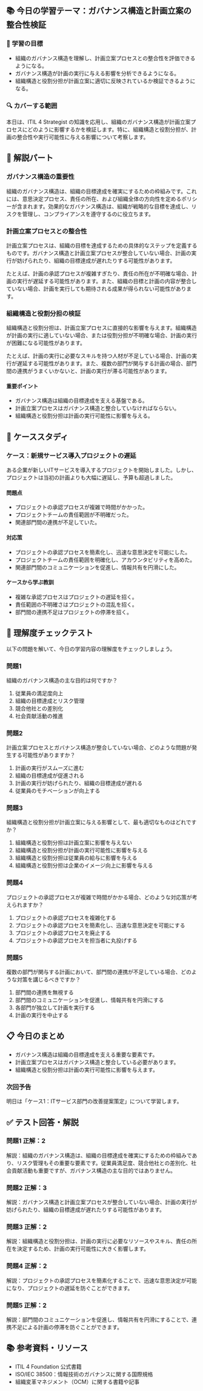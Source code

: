 ## 📚 今日の学習テーマ：ガバナンス構造と計画立案の整合性検証

### 📝 学習の目標

* 組織のガバナンス構造を理解し、計画立案プロセスとの整合性を評価できるようになる。
* ガバナンス構造が計画の実行に与える影響を分析できるようになる。
* 組織構造と役割分担が計画立案に適切に反映されているか検証できるようになる。

### 🔍 カバーする範囲

本日は、ITIL 4 Strategist の知識を応用し、組織のガバナンス構造が計画立案プロセスにどのように影響するかを検証します。特に、組織構造と役割分担が、計画の整合性や実行可能性に与える影響について考察します。

## 📖 解説パート

### ガバナンス構造の重要性

組織のガバナンス構造は、組織の目標達成を確実にするための枠組みです。これには、意思決定プロセス、責任の所在、および組織全体の方向性を定めるポリシーが含まれます。効果的なガバナンス構造は、組織が戦略的な目標を達成し、リスクを管理し、コンプライアンスを遵守するのに役立ちます。

### 計画立案プロセスとの整合性

計画立案プロセスは、組織の目標を達成するための具体的なステップを定義するものです。ガバナンス構造と計画立案プロセスが整合していない場合、計画の実行が妨げられたり、組織の目標達成が遅れたりする可能性があります。

たとえば、計画の承認プロセスが複雑すぎたり、責任の所在が不明確な場合、計画の実行が遅延する可能性があります。また、組織の目標と計画の内容が整合していない場合、計画を実行しても期待される成果が得られない可能性があります。

### 組織構造と役割分担の検証

組織構造と役割分担は、計画立案プロセスに直接的な影響を与えます。組織構造が計画の実行に適していない場合、または役割分担が不明確な場合、計画の実行が困難になる可能性があります。

たとえば、計画の実行に必要なスキルを持つ人材が不足している場合、計画の実行が遅延する可能性があります。また、複数の部門が関与する計画の場合、部門間の連携がうまくいかないと、計画の実行が滞る可能性があります。

#### 重要ポイント

* ガバナンス構造は組織の目標達成を支える基盤である。
* 計画立案プロセスはガバナンス構造と整合していなければならない。
* 組織構造と役割分担は計画の実行可能性に影響を与える。

## 🏢 ケーススタディ

### ケース：新規サービス導入プロジェクトの遅延

ある企業が新しいITサービスを導入するプロジェクトを開始しました。しかし、プロジェクトは当初の計画よりも大幅に遅延し、予算も超過しました。

#### 問題点

* プロジェクトの承認プロセスが複雑で時間がかかった。
* プロジェクトチームの責任範囲が不明確だった。
* 関連部門間の連携が不足していた。

#### 対応策

* プロジェクトの承認プロセスを簡素化し、迅速な意思決定を可能にした。
* プロジェクトチームの責任範囲を明確化し、アカウンタビリティを高めた。
* 関連部門間のコミュニケーションを促進し、情報共有を円滑にした。

#### ケースから学ぶ教訓

* 複雑な承認プロセスはプロジェクトの遅延を招く。
* 責任範囲の不明確さはプロジェクトの混乱を招く。
* 部門間の連携不足はプロジェクトの停滞を招く。

## 📝 理解度チェックテスト

以下の問題を解いて、今日の学習内容の理解度をチェックしましょう。

### 問題1

組織のガバナンス構造の主な目的は何ですか？

1. 従業員の満足度向上
2. 組織の目標達成とリスク管理
3. 競合他社との差別化
4. 社会貢献活動の推進

### 問題2

計画立案プロセスとガバナンス構造が整合していない場合、どのような問題が発生する可能性がありますか？

1. 計画の実行がスムーズに進む
2. 組織の目標達成が促進される
3. 計画の実行が妨げられたり、組織の目標達成が遅れる
4. 従業員のモチベーションが向上する

### 問題3

組織構造と役割分担が計画立案に与える影響として、最も適切なものはどれですか？

1. 組織構造と役割分担は計画立案に影響を与えない
2. 組織構造と役割分担が計画の実行可能性に影響を与える
3. 組織構造と役割分担は従業員の給与に影響を与える
4. 組織構造と役割分担は企業のイメージ向上に影響を与える

### 問題4

プロジェクトの承認プロセスが複雑で時間がかかる場合、どのような対応策が考えられますか？

1. プロジェクトの承認プロセスを複雑化する
2. プロジェクトの承認プロセスを簡素化し、迅速な意思決定を可能にする
3. プロジェクトの承認プロセスを廃止する
4. プロジェクトの承認プロセスを担当者に丸投げする

### 問題5

複数の部門が関与する計画において、部門間の連携が不足している場合、どのような対策を講じるべきですか？

1. 部門間の連携を無視する
2. 部門間のコミュニケーションを促進し、情報共有を円滑にする
3. 各部門が独立して計画を実行する
4. 計画の実行を中止する

## 📋 今日のまとめ

* ガバナンス構造は組織の目標達成を支える重要な要素です。
* 計画立案プロセスはガバナンス構造と整合している必要があります。
* 組織構造と役割分担は計画の実行可能性に影響を与えます。

### 次回予告

明日は「ケース1：ITサービス部門の改善提案策定」について学習します。

## ✅ テスト回答・解説

### 問題1 正解：2

解説：組織のガバナンス構造は、組織の目標達成を確実にするための枠組みであり、リスク管理もその重要な要素です。従業員満足度、競合他社との差別化、社会貢献活動も重要ですが、ガバナンス構造の主な目的ではありません。

### 問題2 正解：3

解説：ガバナンス構造と計画立案プロセスが整合していない場合、計画の実行が妨げられたり、組織の目標達成が遅れたりする可能性があります。

### 問題3 正解：2

解説：組織構造と役割分担は、計画の実行に必要なリソースやスキル、責任の所在を決定するため、計画の実行可能性に大きく影響します。

### 問題4 正解：2

解説：プロジェクトの承認プロセスを簡素化することで、迅速な意思決定が可能になり、プロジェクトの遅延を防ぐことができます。

### 問題5 正解：2

解説：部門間のコミュニケーションを促進し、情報共有を円滑にすることで、連携不足による計画の停滞を防ぐことができます。

## 📚 参考資料・リソース

* ITIL 4 Foundation 公式書籍
* ISO/IEC 38500：情報技術のガバナンスに関する国際規格
* 組織変革マネジメント（OCM）に関する書籍や記事
